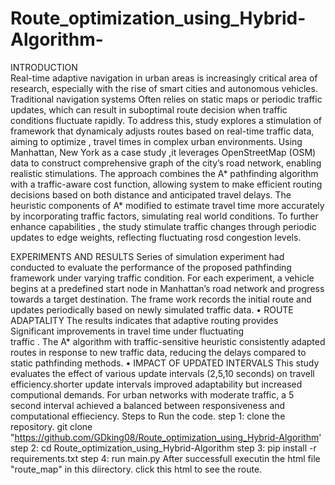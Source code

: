 # Route_optimization_using_Hybrid-Algorithm-
INTRODUCTION  
              Real-time adaptive navigation in urban areas is 
increasingly critical area of research, especially with the 
rise of smart cities and  autonomous vehicles. Traditional 
navigation systems Often relies on static maps or periodic 
traffic updates, which can result in suboptimal route 
decision when traffic conditions fluctuate rapidly. To 
address this, study explores a stimulation of framework 
that dynamicaly adjusts routes based on real-time traffic 
data, aiming to optimize , travel times in complex urban 
environments. Using Manhattan, New York as a case 
study ,it leverages OpenStreetMap (OSM) data to 
construct comprehensive graph of the city’s road 
network, enabling realistic stimulations. 
  The approach combines the A* pathfinding 
algorithm with a traffic-aware cost function, allowing 
system to make efficient routing decisions based on both 
distance and anticipated travel delays. The heuristic 
components of A* modified to estimate travel time more 
accurately by incorporating traffic factors, simulating real
world conditions. To further enhance capabilities , the 
study stimulate traffic changes through periodic updates 
to edge weights, reflecting fluctuating rosd congestion 
levels. 

EXPERIMENTS AND RESULTS 
    Series of simulation experiment had conducted 
to evaluate the performance of the proposed pathfinding 
framework under varying traffic condition. For each 
experiment, a vehicle begins at a predefined start node in 
Manhattan’s road network and progress towards a target 
destination. The frame work records the initial route and 
updates periodically based on newly simulated traffic data. 
• ROUTE ADAPTALITY 
                 The results indicates that adaptive routing provides     
Significant improvements in travel time under fluctuating       
traffic . The A* algorithm with traffic-sensitive heuristic 
consistently adapted routes in response to new traffic data, 
reducing the delays compared to static pathfinding methods. 
• IMPACT OF UPDATED INTERVALS 
                  This study evaluates the effect of various update 
intervals (2,5,10 seconds) on travell efficiency.shorter update 
intervals improved adaptability but increased computional 
demands. For urban networks with moderate traffic, a 5 
second interval achieved a balanced between responsiveness 
and computational effieciency.
Steps to Run the code.
step 1:  clone the repository.
          git clone "https://github.com/GDking08/Route_optimization_using_Hybrid-Algorithm'
step 2: cd Route_optimization_using_Hybrid-Algorithm
step 3: pip install -r requirements.txt
step 4: run main.py
After successfull executin the html file "route_map" in this diirectory.
click this html to see the route.

